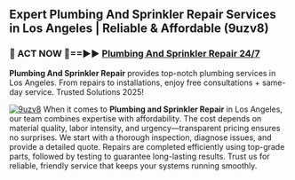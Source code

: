 ## Expert Plumbing And Sprinkler Repair Services in Los Angeles | Reliable & Affordable (9uzv8)  

<h3>🚿 ACT NOW 🌟==►► <a href="https://tinyurl.com/2ne6vx2x" rel="nofollow">Plumbing And Sprinkler Repair 24/7</a></h3>

**Plumbing And Sprinkler Repair** provides top-notch plumbing services in Los Angeles. From repairs to installations, enjoy free consultations + same-day service. Trusted Solutions 2025!

[![9uzv8](https://i.imgur.com/4PFF4AK.jpeg)](https://tinyurl.com/2ne6vx2x)
When it comes to **Plumbing and Sprinkler Repair** in Los Angeles, our team combines expertise with affordability. The cost depends on material quality, labor intensity, and urgency—transparent pricing ensures no surprises. We start with a thorough inspection, diagnose issues, and provide a detailed quote. Repairs are completed efficiently using top-grade parts, followed by testing to guarantee long-lasting results. Trust us for reliable, friendly service that keeps your systems running smoothly.